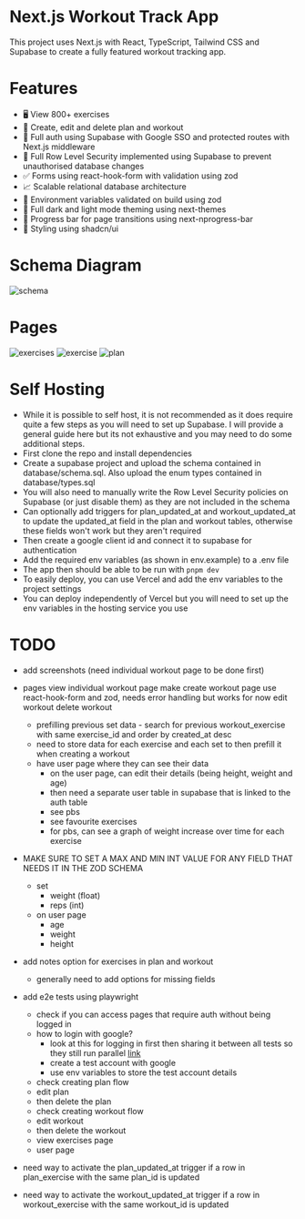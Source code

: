 # Next.js Workout Track App

This project uses Next.js with React, TypeScript, Tailwind CSS and Supabase to create a fully featured workout tracking app.

# Features

- 🖥️ View 800+ exercises
- 📝 Create, edit and delete plan and workout
- 🔑 Full auth using Supabase with Google SSO and protected routes with Next.js middleware
- 🔐 Full Row Level Security implemented using Supabase to prevent unauthorised database changes
- ✅ Forms using react-hook-form with validation using zod
- 📈 Scalable relational database architecture
- 📣 Environment variables validated on build using zod
- 🌙 Full dark and light mode theming using next-themes
- 🌌 Progress bar for page transitions using next-nprogress-bar
- 👾 Styling using shadcn/ui

# Schema Diagram

![schema](https://github.com/user-attachments/assets/9aab2ef5-7100-48bc-8af7-aac41c0f6298)

# Pages

![exercises](https://github.com/user-attachments/assets/c91b8e2d-da2c-45de-adc4-1540babfa29d)
![exercise](https://github.com/user-attachments/assets/972d639b-24d5-4e54-b580-b4833b9b558d)
![plan](https://github.com/user-attachments/assets/78e94d14-d75b-425f-9c8b-b2b26428079a)

# Self Hosting

- While it is possible to self host, it is not recommended as it does require quite a few steps as you will need to set up Supabase. I will provide a general guide here but its not exhaustive and you may need to do some additional steps.
- First clone the repo and install dependencies
- Create a supabase project and upload the schema contained in database/schema.sql. Also upload the enum types contained in database/types.sql
- You will also need to manually write the Row Level Security policies on Supabase (or just disable them) as they are not included in the schema
- Can optionally add triggers for plan_updated_at and workout_updated_at to update the updated_at field in the plan and workout tables, otherwise these fields won't work but they aren't required
- Then create a google client id and connect it to supabase for authentication
- Add the required env variables (as shown in env.example) to a .env file
- The app then should be able to be run with `pnpm dev`
- To easily deploy, you can use Vercel and add the env variables to the project settings
- You can deploy independently of Vercel but you will need to set up the env variables in the hosting service you use

# TODO

- add screenshots (need individual workout page to be done first)
- pages
  view individual workout page
  make create workout page use react-hook-form and zod, needs error handling but works for now
  edit workout
  delete workout

  - prefilling previous set data - search for previous workout_exercise with same exercise_id and order by created_at desc
  - need to store data for each exercise and each set to then prefill it when creating a workout
  - have user page where they can see their data
    - on the user page, can edit their details (being height, weight and age)
    - then need a separate user table in supabase that is linked to the auth table
    - see pbs
    - see favourite exercises
    - for pbs, can see a graph of weight increase over time for each exercise

- MAKE SURE TO SET A MAX AND MIN INT VALUE FOR ANY FIELD THAT NEEDS IT IN THE ZOD SCHEMA

  - set
    - weight (float)
    - reps (int)
  - on user page
    - age
    - weight
    - height

- add notes option for exercises in plan and workout
  - generally need to add options for missing fields
- add e2e tests using playwright
  - check if you can access pages that require auth without being logged in
  - how to login with google?
    - look at this for logging in first then sharing it between all tests so they still run parallel [link](https://playwright.dev/docs/auth)
    - create a test account with google
    - use env variables to store the test account details
  - check creating plan flow
  - edit plan
  - then delete the plan
  - check creating workout flow
  - edit workout
  - then delete the workout
  - view exercises page
  - user page
- need way to activate the plan_updated_at trigger if a row in plan_exercise with the same plan_id is updated
- need way to activate the workout_updated_at trigger if a row in workout_exercise with the same workout_id is updated
